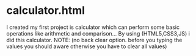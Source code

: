 # calculator.html
I created my first project is calculator which can perform some basic operations like arithmetic and comparison...
By using (HTML5,CSS3,JS) i did this calculator.
NOTE: (no back clear option. before you typing the values you should aware otherwise you have to clear all values)
